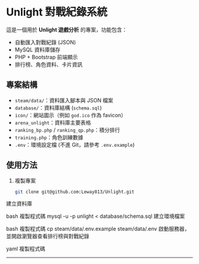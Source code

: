 # Unlight 對戰紀錄系統

這是一個用於 **Unlight 遊戲分析** 的專案，功能包含：

- 自動匯入對戰紀錄 (JSON)
- MySQL 資料庫儲存
- PHP + Bootstrap 前端顯示
- 排行榜、角色資料、卡片資訊

## 專案結構

- `steam/data/`：資料匯入腳本與 JSON 檔案
- `database/`：資料庫結構 (`schema.sql`)
- `icon/`：網站圖示（例如 `god.ico` 作為 favicon）
- `arena_unlight`：資料庫主要表格
- `ranking_bp.php` / `ranking_qp.php`：積分排行
- `training.php`：角色訓練數據
- `.env`：環境設定檔 (不進 Git，請參考 `.env.example`)

## 使用方法

1. 複製專案
   ```bash
   git clone git@github.com:Leway813/Unlight.git
建立資料庫

bash
複製程式碼
mysql -u <user> -p unlight < database/schema.sql
建立環境檔案

bash
複製程式碼
cp steam/data/.env.example steam/data/.env
啟動服務器，並開啟瀏覽器查看排行榜與對戰紀錄

yaml
複製程式碼

---
